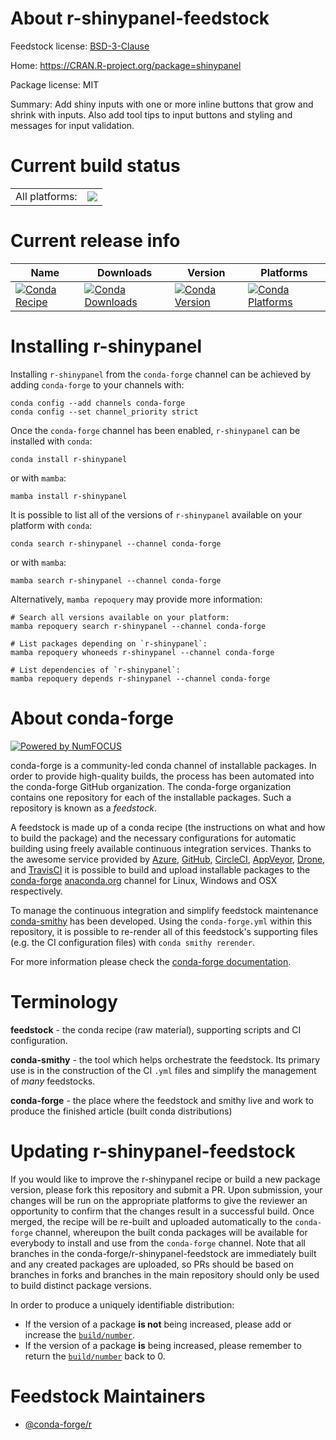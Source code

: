 About r-shinypanel-feedstock
============================

Feedstock license: [BSD-3-Clause](https://github.com/conda-forge/r-shinypanel-feedstock/blob/main/LICENSE.txt)

Home: https://CRAN.R-project.org/package=shinypanel

Package license: MIT

Summary: Add shiny inputs with one or more inline buttons that grow and shrink with inputs. Also add tool tips to input buttons and styling and messages for input validation.

Current build status
====================


<table><tr><td>All platforms:</td>
    <td>
      <a href="https://dev.azure.com/conda-forge/feedstock-builds/_build/latest?definitionId=12979&branchName=main">
        <img src="https://dev.azure.com/conda-forge/feedstock-builds/_apis/build/status/r-shinypanel-feedstock?branchName=main">
      </a>
    </td>
  </tr>
</table>

Current release info
====================

| Name | Downloads | Version | Platforms |
| --- | --- | --- | --- |
| [![Conda Recipe](https://img.shields.io/badge/recipe-r--shinypanel-green.svg)](https://anaconda.org/conda-forge/r-shinypanel) | [![Conda Downloads](https://img.shields.io/conda/dn/conda-forge/r-shinypanel.svg)](https://anaconda.org/conda-forge/r-shinypanel) | [![Conda Version](https://img.shields.io/conda/vn/conda-forge/r-shinypanel.svg)](https://anaconda.org/conda-forge/r-shinypanel) | [![Conda Platforms](https://img.shields.io/conda/pn/conda-forge/r-shinypanel.svg)](https://anaconda.org/conda-forge/r-shinypanel) |

Installing r-shinypanel
=======================

Installing `r-shinypanel` from the `conda-forge` channel can be achieved by adding `conda-forge` to your channels with:

```
conda config --add channels conda-forge
conda config --set channel_priority strict
```

Once the `conda-forge` channel has been enabled, `r-shinypanel` can be installed with `conda`:

```
conda install r-shinypanel
```

or with `mamba`:

```
mamba install r-shinypanel
```

It is possible to list all of the versions of `r-shinypanel` available on your platform with `conda`:

```
conda search r-shinypanel --channel conda-forge
```

or with `mamba`:

```
mamba search r-shinypanel --channel conda-forge
```

Alternatively, `mamba repoquery` may provide more information:

```
# Search all versions available on your platform:
mamba repoquery search r-shinypanel --channel conda-forge

# List packages depending on `r-shinypanel`:
mamba repoquery whoneeds r-shinypanel --channel conda-forge

# List dependencies of `r-shinypanel`:
mamba repoquery depends r-shinypanel --channel conda-forge
```


About conda-forge
=================

[![Powered by
NumFOCUS](https://img.shields.io/badge/powered%20by-NumFOCUS-orange.svg?style=flat&colorA=E1523D&colorB=007D8A)](https://numfocus.org)

conda-forge is a community-led conda channel of installable packages.
In order to provide high-quality builds, the process has been automated into the
conda-forge GitHub organization. The conda-forge organization contains one repository
for each of the installable packages. Such a repository is known as a *feedstock*.

A feedstock is made up of a conda recipe (the instructions on what and how to build
the package) and the necessary configurations for automatic building using freely
available continuous integration services. Thanks to the awesome service provided by
[Azure](https://azure.microsoft.com/en-us/services/devops/), [GitHub](https://github.com/),
[CircleCI](https://circleci.com/), [AppVeyor](https://www.appveyor.com/),
[Drone](https://cloud.drone.io/welcome), and [TravisCI](https://travis-ci.com/)
it is possible to build and upload installable packages to the
[conda-forge](https://anaconda.org/conda-forge) [anaconda.org](https://anaconda.org/)
channel for Linux, Windows and OSX respectively.

To manage the continuous integration and simplify feedstock maintenance
[conda-smithy](https://github.com/conda-forge/conda-smithy) has been developed.
Using the ``conda-forge.yml`` within this repository, it is possible to re-render all of
this feedstock's supporting files (e.g. the CI configuration files) with ``conda smithy rerender``.

For more information please check the [conda-forge documentation](https://conda-forge.org/docs/).

Terminology
===========

**feedstock** - the conda recipe (raw material), supporting scripts and CI configuration.

**conda-smithy** - the tool which helps orchestrate the feedstock.
                   Its primary use is in the construction of the CI ``.yml`` files
                   and simplify the management of *many* feedstocks.

**conda-forge** - the place where the feedstock and smithy live and work to
                  produce the finished article (built conda distributions)


Updating r-shinypanel-feedstock
===============================

If you would like to improve the r-shinypanel recipe or build a new
package version, please fork this repository and submit a PR. Upon submission,
your changes will be run on the appropriate platforms to give the reviewer an
opportunity to confirm that the changes result in a successful build. Once
merged, the recipe will be re-built and uploaded automatically to the
`conda-forge` channel, whereupon the built conda packages will be available for
everybody to install and use from the `conda-forge` channel.
Note that all branches in the conda-forge/r-shinypanel-feedstock are
immediately built and any created packages are uploaded, so PRs should be based
on branches in forks and branches in the main repository should only be used to
build distinct package versions.

In order to produce a uniquely identifiable distribution:
 * If the version of a package **is not** being increased, please add or increase
   the [``build/number``](https://docs.conda.io/projects/conda-build/en/latest/resources/define-metadata.html#build-number-and-string).
 * If the version of a package **is** being increased, please remember to return
   the [``build/number``](https://docs.conda.io/projects/conda-build/en/latest/resources/define-metadata.html#build-number-and-string)
   back to 0.

Feedstock Maintainers
=====================

* [@conda-forge/r](https://github.com/conda-forge/r/)


